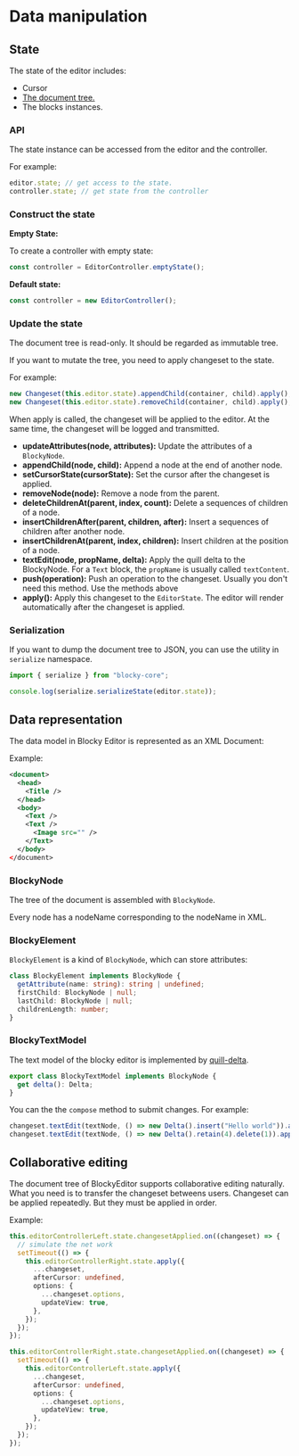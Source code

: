 # Data manipulation

## State

The state of the editor includes:

- Cursor
- [The document tree.](#data-representation)
- The blocks instances.

### API

The state instance can be accessed from the editor and the controller.

For example:

```typescript
editor.state; // get access to the state.
controller.state; // get state from the controller
```

### Construct the state

**Empty State:**

To create a controller with empty state:

```typescript
const controller = EditorController.emptyState();
```

**Default state:**

```typescript
const controller = new EditorController();
```

### Update the state

The document tree is read-only. It should be regarded as immutable tree.

If you want to mutate the tree, you need to apply changeset
to the state.

For example:

```typescript
new Changeset(this.editor.state).appendChild(container, child).apply(); // append child
new Changeset(this.editor.state).removeChild(container, child).apply(); // remove child
```

When apply is called, the changeset will be applied to the editor.
At the same time, the changeset will be logged and transmitted.

- **updateAttributes(node, attributes):** Update the attributes of a `BlockyNode`.
- **appendChild(node, child):** Append a node at the end
  of another node.
- **setCursorState(cursorState):** Set the cursor after
  the changeset is applied.
- **removeNode(node):** Remove a node from the parent.
- **deleteChildrenAt(parent, index, count):** Delete
  a sequences of children of a node.
- **insertChildrenAfter(parent, children, after):** Insert a sequences of children after another node.
- **insertChildrenAt(parent, index, children):** Insert
  children at the position of a node.
- **textEdit(node, propName, delta):** Apply the quill
  delta to the BlockyNode. For a `Text` block, the `propName` is usually called `textContent`.
- **push(operation):** Push an operation to the changeset.
  Usually you don't need this method. Use
  the methods above
- **apply():** Apply this changeset to the `EditorState`.
  The editor will render automatically after the changeset is applied.

### Serialization

If you want to dump the document tree to JSON, you can use the utility in `serialize` namespace.

```typescript
import { serialize } from "blocky-core";

console.log(serialize.serializeState(editor.state));
```

## Data representation

The data model in Blocky Editor is represented as an XML Document:

Example:

```xml
<document>
  <head>
    <Title />
  </head>
  <body>
    <Text />
    <Text />
      <Image src="" />
    </Text>
  </body>
</document>
```

### BlockyNode

The tree of the document is assembled with `BlockyNode`.

Every node has a nodeName corresponding to the nodeName in XML.

### BlockyElement

`BlockyElement` is a kind of `BlockyNode`,
which can store attributes:

```typescript
class BlockyElement implements BlockyNode {
  getAttribute(name: string): string | undefined;
  firstChild: BlockyNode | null;
  lastChild: BlockyNode | null;
  childrenLength: number;
}
```

### BlockyTextModel

The text model of the blocky editor is implemented by [quill-delta](https://github.com/quilljs/delta).

```typescript
export class BlockyTextModel implements BlockyNode {
  get delta(): Delta;
}
```

You can the the `compose` method to submit changes. For example:

```typescript
changeset.textEdit(textNode, () => new Delta().insert("Hello world")).apply();
changeset.textEdit(textNode, () => new Delta().retain(4).delete(1)).apply(); // delete 1 char at the index 4
```

## Collaborative editing

The document tree of BlockyEditor supports collaborative editing naturally.
What you need is to transfer the changeset betweens users.
Changeset can be applied repeatedly. But they must be applied in order.

Example:

```typescript
this.editorControllerLeft.state.changesetApplied.on((changeset) => {
  // simulate the net work
  setTimeout(() => {
    this.editorControllerRight.state.apply({
      ...changeset,
      afterCursor: undefined,
      options: {
        ...changeset.options,
        updateView: true,
      },
    });
  });
});

this.editorControllerRight.state.changesetApplied.on((changeset) => {
  setTimeout(() => {
    this.editorControllerLeft.state.apply({
      ...changeset,
      afterCursor: undefined,
      options: {
        ...changeset.options,
        updateView: true,
      },
    });
  });
});
```
